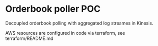 # Orderbook poller POC

Decoupled orderbook polling with aggregated log streames in Kinesis.

AWS resources are configured in code via terraform, see terraform/README.md